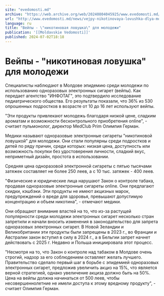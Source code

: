 ```yaml
---
site: "evedomosti.md"
archive: "https://web.archive.org/web/20240804045925/www.evedomosti.md/news/vejpy-nikotinovaya-lovushka-dlya-molodezhi"
url: "http://www.evedomosti.md/news/vejpy-nikotinovaya-lovushka-dlya-molodezhi"
language: ru
title: "Вейпы - \"никотиновая ловушка\" для молодежи"
publication: '[[Moldavskie Vedomosti]]'
published: 2024-07-02T18:18
---
```


# Вейпы - "никотиновая ловушка" для молодежи

Специалисты наблюдают в Молдове эпидемию среди молодежи по использованию одноразовых электронных сигарет (вейпы). Как передает агентство "ИНФОТАГ", это подтвердило исследование педиатрического общества. Его результаты показали, что 36% из 530 опрошенных подростков в возрасте от 10 до 16 лет используют вейпы.

"Эти продукты привлекают молодежь благодаря низкой цене, сладким ароматам и возможности бесконтрольного приобретения online", - считает пульмонолог, директор MedClub Prim Олимпия Герман.

Медики называют одноразовые электронные сигареты "никотиновой ловушкой" для молодежи. Они стали популярны среди подростков и детей по ряду причин, среди которых: низкая цена, доступность или возможность покупки без удостоверения личности, сладкий вкус, неприметный дизайн, простота в использовании.

Средняя цена одноразовой электронной сигареты с пятью тысячами затяжек составляет не более 250 леев, а с 10 тыс. затяжек - 400 леев.

"Физические и юридические лица нарушают Закон о контроле табака, продавая одноразовые электронные сигареты onlinе. Они предлагают скидки, кэшбэки. Эти продукты не имеют акцизных марок, предупреждений о вреде для здоровья, превышают допустимую концентрацию и объем никотина", - отмечают медики.

Они обращают внимание властей на то, что из-за растущей популярности среди молодежи электронных сигарет несколько стран запретили и начали вносить изменения в законодательство для запрета одноразовых электронных сигарет. В Новой Зеландии и Великобритании эти продукты были запрещены в 2023 г., во Франции и Австралии закон вступил в силу в 2024 г., а в Бельгии запрет начнет действовать с 2025 г. Недавно и Польша инициировала этот процесс.

"Несмотря на то, что Закон о контроле над табаком в Молдове очень строгий, надзор за его соблюдением оставляет желать лучшего. Правительство сделало первый шаг в борьбе с эпидемией одноразовых электронных сигарет, предложив увеличить акциз на 15%, что является верной стратегией, однако увеличение акциза должно быть на 50%. Цена на вейпы должна начинаться от 500 леев, чтобы несовершеннолетние не имели доступа к этому вредному продукту", - считает Олимпия Герман.